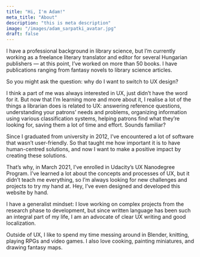 ```yaml
---
title: "Hi, I'm Adam!"
meta_title: "About"
description: "this is meta description"
image: "/images/adam_sarpatki_avatar.jpg"
draft: false
---
```


I have a professional background in library science, but I’m currently working as a freelance literary translator and editor for several Hungarian publishers — at this point, I’ve worked on more than 50 books. I have publications ranging from fantasy novels to library science articles.

So you might ask the question: why do I want to switch to UX design?

I think a part of me was always interested in UX, just didn’t have the word for it. But now that I’m learning more and more about it, I realise a lot of the things a librarian does is related to UX: answering reference questions, understanding your patrons’ needs and problems, organizing information using various classification systems, helping patrons find what they’re looking for, saving them a lot of time and effort. Sounds familiar?

Since I graduated from university in 2012, I’ve encountered a lot of software that wasn’t user-friendly. So that taught me how important it is to have human-centred solutions, and now I want to make a positive impact by creating these solutions.

That’s why, in March 2021, I’ve enrolled in Udacity’s UX Nanodegree Program. I’ve learned a lot about the concepts and processes of UX, but it didn’t teach me everything, so I’m always looking for new challenges and projects to try my hand at. Hey, I’ve even designed and developed this website by hand.

I have a generalist mindset: I love working on complex projects from the research phase to development, but since written language has been such an integral part of my life, I am an advocate of clear UX writing and good localization.

Outside of UX, I like to spend my time messing around in Blender, knitting, playing RPGs and video games. I also love cooking, painting miniatures, and drawing fantasy maps.